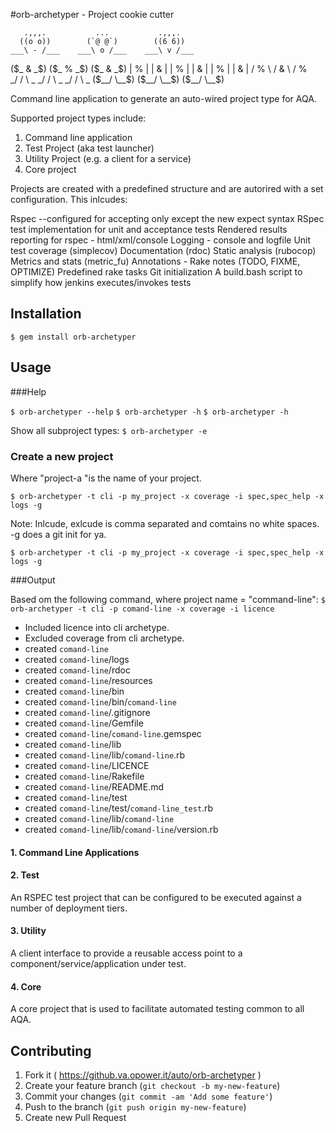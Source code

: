 #orb-archetyper - Project cookie cutter

       .,,,.           ...           .,,,.
      ((o o))        (`@ @`)        ((6 6))
    ___\ - /___    ___\ o /___    ___\ v /___
   ($_   &   _$)  ($_   %   _$)  ($_   &   _$)
      |  %  |        |  &  |        |  %  |
      |  &  |        |  %  |        |  &  |
      /  %  \        /  &  \        /  %  \
    _/  / \  \_    _/  / \  \_    _/  / \  \_
   ($__/   \__$)  ($__/   \__$)  ($__/   \__$)


Command line application to generate an auto-wired project type for AQA. 

Supported project types include:
1. Command line application
2. Test Project (aka test launcher) 
3. Utility Project (e.g. a client for a service)
4. Core project

Projects are created with a predefined structure and are autorired with a set configuration. 
This inlcudes:

Rspec 
--configured for accepting only except the new expect syntax 
RSpec test implementation for unit and acceptance tests
Rendered results reporting for rspec - html/xml/console
Logging - console and logfile
Unit test coverage (simplecov)
Documentation (rdoc)
Static analysis (rubocop)
Metrics and stats (metric_fu)
Annotations - Rake notes (TODO, FIXME, OPTIMIZE)
Predefined rake tasks
Git initialization
A build.bash script to simplify how jenkins executes/invokes tests

## Installation
 

`$ gem install orb-archetyper`

## Usage

###Help

`$ orb-archetyper --help`
`$ orb-archetyper -h`
`$ orb-archetyper -h`

Show all subproject types:
`$ orb-archetyper -e`
  

### Create a new project
Where "project-a "is the name of your project.

`$ orb-archetyper -t cli -p my_project -x coverage -i spec,spec_help -x logs -g`

Note: Inlcude, exlcude is comma separated and comtains no white spaces.
-g does a git init for ya.

`$ orb-archetyper -t cli -p my_project -x coverage -i spec,spec_help -x logs -g`

###Output

Based om the following command, where project name = "command-line":
`$ orb-archetyper -t cli -p comand-line -x coverage -i licence`

* Included licence into cli archetype.
* Excluded coverage from cli archetype.
* created `comand-line`
* created `comand-line`/logs
* created `comand-line`/rdoc
* created `comand-line`/resources
* created `comand-line`/bin
* created `comand-line`/bin/`comand-line`
* created `comand-line`/.gitignore
* created `comand-line`/Gemfile
* created `comand-line`/`comand-line`.gemspec
* created `comand-line`/lib
* created `comand-line`/lib/`comand-line`.rb
* created `comand-line`/LICENCE
* created `comand-line`/Rakefile
* created `comand-line`/README.md
* created `comand-line`/test
* created `comand-line`/test/`comand-line_test`.rb
* created `comand-line`/lib/`comand-line`
* created `comand-line`/lib/`comand-line`/version.rb
  

#### 1. Command Line Applications

#### 2. Test
An RSPEC test project that can be configured to be executed against a number of deployment tiers.

#### 3. Utility
A client interface to provide a reusable access point to a component/service/application under test.

#### 4. Core 
A core project that is used to facilitate automated testing common to all AQA. 

## Contributing

1. Fork it ( https://github.va.opower.it/auto/orb-archetyper )
2. Create your feature branch (`git checkout -b my-new-feature`)
3. Commit your changes (`git commit -am 'Add some feature'`)
4. Push to the branch (`git push origin my-new-feature`)
5. Create new Pull Request
